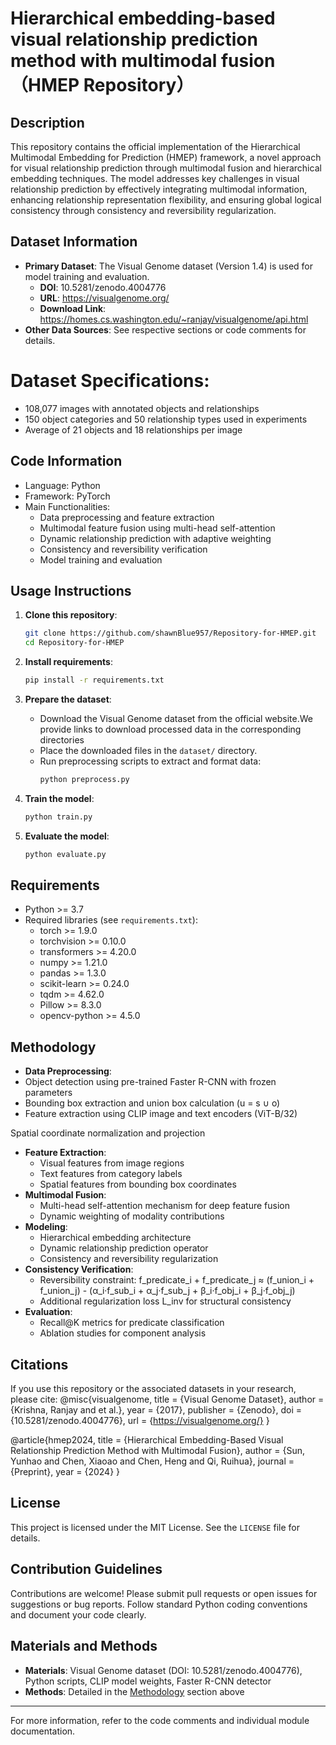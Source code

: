 # Hierarchical embedding-based visual relationship prediction method with multimodal fusion（HMEP Repository）

## Description
This repository contains the official implementation of the Hierarchical Multimodal Embedding for Prediction (HMEP) framework, a novel approach for visual relationship prediction through multimodal fusion and hierarchical embedding techniques. The model addresses key challenges in visual relationship prediction by effectively integrating multimodal information, enhancing relationship representation flexibility, and ensuring global logical consistency through consistency and reversibility regularization.

## Dataset Information
- **Primary Dataset**: The Visual Genome dataset (Version 1.4) is used for model training and evaluation.
  - **DOI**: 10.5281/zenodo.4004776
  - **URL**: https://visualgenome.org/
  - **Download Link**: https://homes.cs.washington.edu/~ranjay/visualgenome/api.html
- **Other Data Sources**: See respective sections or code comments for details.
# Dataset Specifications:
- 108,077 images with annotated objects and relationships
- 150 object categories and 50 relationship types used in experiments
- Average of 21 objects and 18 relationships per image

## Code Information
- Language: Python
- Framework: PyTorch
- Main Functionalities:
    - Data preprocessing and feature extraction
    - Multimodal feature fusion using multi-head self-attention
    - Dynamic relationship prediction with adaptive weighting
    - Consistency and reversibility verification
    - Model training and evaluation

## Usage Instructions
1. **Clone this repository**:
    ```bash
    git clone https://github.com/shawnBlue957/Repository-for-HMEP.git
    cd Repository-for-HMEP
    ```
2. **Install requirements**:
    ```bash
    pip install -r requirements.txt
    ```
3. **Prepare the dataset**:
    - Download the Visual Genome dataset from the official website.We provide links to download processed data in the corresponding directories
    - Place the downloaded files in the `dataset/` directory.
    - Run preprocessing scripts to extract and format data:
      ```bash
      python preprocess.py
      ```

4. **Train the model**:
    ```bash
    python train.py
    ```

5. **Evaluate the model**:
    ```bash
    python evaluate.py
    ```

## Requirements
- Python >= 3.7
- Required libraries (see `requirements.txt`):
  - torch >= 1.9.0
  - torchvision >= 0.10.0
  - transformers >= 4.20.0
  - numpy >= 1.21.0
  - pandas >= 1.3.0
  - scikit-learn >= 0.24.0
  - tqdm >= 4.62.0
  - Pillow >= 8.3.0
  - opencv-python >= 4.5.0

## Methodology
- **Data Preprocessing**:
- Object detection using pre-trained Faster R-CNN with frozen parameters
- Bounding box extraction and union box calculation (u = s ∪ o)
- Feature extraction using CLIP image and text encoders (ViT-B/32)

Spatial coordinate normalization and projection
- **Feature Extraction**: 
  - Visual features from image regions
  - Text features from category labels
  - Spatial features from bounding box coordinates
- **Multimodal Fusion**: 
  - Multi-head self-attention mechanism for deep feature fusion
  - Dynamic weighting of modality contributions
- **Modeling**: 
  - Hierarchical embedding architecture
  - Dynamic relationship prediction operator
  - Consistency and reversibility regularization
- **Consistency Verification**:
  - Reversibility constraint: f_predicate_i + f_predicate_j ≈ (f_union_i + f_union_j) - (α_i·f_sub_i + α_j·f_sub_j + β_i·f_obj_i + β_j·f_obj_j)
  - Additional regularization loss L_inv for structural consistency
- **Evaluation**: 
  - Recall@K metrics for predicate classification
  - Ablation studies for component analysis

## Citations
If you use this repository or the associated datasets in your research, please cite:
@misc{visualgenome,
title = {Visual Genome Dataset},
author = {Krishna, Ranjay and et al.},
year = {2017},
publisher = {Zenodo},
doi = {10.5281/zenodo.4004776},
url = {https://visualgenome.org/}
}

@article{hmep2024,
title = {Hierarchical Embedding-Based Visual Relationship Prediction Method with Multimodal Fusion},
author = {Sun, Yunhao and Chen, Xiaoao and Chen, Heng and Qi, Ruihua},
journal = {Preprint},
year = {2024}
}

## License
This project is licensed under the MIT License. See the `LICENSE` file for details.

## Contribution Guidelines
Contributions are welcome! Please submit pull requests or open issues for suggestions or bug reports. Follow standard Python coding conventions and document your code clearly.

## Materials and Methods
- **Materials**: Visual Genome dataset (DOI: 10.5281/zenodo.4004776), Python scripts, CLIP model weights, Faster R-CNN detector
- **Methods**: Detailed in the [Methodology](#methodology) section above

---

For more information, refer to the code comments and individual module documentation.
